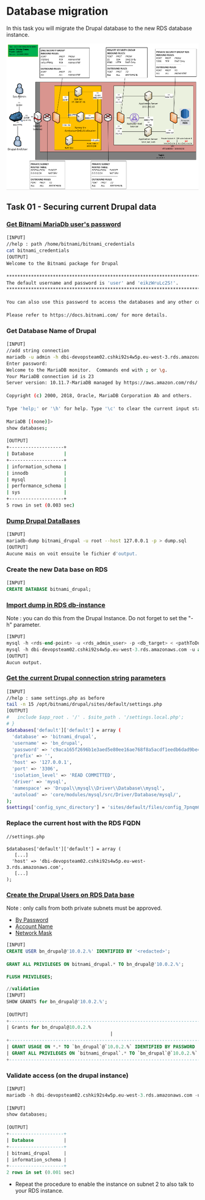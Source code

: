 # Database migration

In this task you will migrate the Drupal database to the new RDS database instance.

![Schema](./img/CLD_AWS_INFA.PNG)

## Task 01 - Securing current Drupal data

### [Get Bitnami MariaDb user's password](https://docs.bitnami.com/aws/faq/get-started/find-credentials/)

```bash
[INPUT]
//help : path /home/bitnami/bitnami_credentials
cat bitnami_credentials
[OUTPUT]
Welcome to the Bitnami package for Drupal

******************************************************************************
The default username and password is 'user' and 'eikzWruLc2S!'.
******************************************************************************

You can also use this password to access the databases and any other component the stack includes.

Please refer to https://docs.bitnami.com/ for more details.
```

### Get Database Name of Drupal

```bash
[INPUT]
//add string connection
mariadb -u admin -h dbi-devopsteam02.cshki92s4w5p.eu-west-3.rds.amazonaws.com -p
Enter password:
Welcome to the MariaDB monitor.  Commands end with ; or \g.
Your MariaDB connection id is 23
Server version: 10.11.7-MariaDB managed by https://aws.amazon.com/rds/

Copyright (c) 2000, 2018, Oracle, MariaDB Corporation Ab and others.

Type 'help;' or '\h' for help. Type '\c' to clear the current input statement.

MariaDB [(none)]>
show databases;

[OUTPUT]
+--------------------+
| Database           |
+--------------------+
| information_schema |
| innodb             |
| mysql              |
| performance_schema |
| sys                |
+--------------------+
5 rows in set (0.003 sec)
```

### [Dump Drupal DataBases](https://mariadb.com/kb/en/mariadb-dump/)

```bash
[INPUT]
mariadb-dump bitnami_drupal -u root --host 127.0.0.1 -p > dump.sql
[OUTPUT]
Aucune mais on voit ensuite le fichier d'output.
```

### Create the new Data base on RDS

```sql
[INPUT]
CREATE DATABASE bitnami_drupal;
```

### [Import dump in RDS db-instance](https://mariadb.com/kb/en/restoring-data-from-dump-files/)

Note : you can do this from the Drupal Instance. Do not forget to set the "-h" parameter.

```sql
[INPUT]
mysql -h <rds-end-point> -u <rds_admin_user> -p <db_target> < <pathToDumpFileToImport>.sql
mysql -h dbi-devopsteam02.cshki92s4w5p.eu-west-3.rds.amazonaws.com -u admin -p bitnami_drupal < dump.sql
[OUTPUT]
Aucun output.
```

### [Get the current Drupal connection string parameters](https://www.drupal.org/docs/8/api/database-api/database-configuration)

```bash
[INPUT]
//help : same settings.php as before
tail -n 15 /opt/bitnami/drupal/sites/default/settings.php
[OUTPUT]
#   include $app_root . '/' . $site_path . '/settings.local.php';
# }
$databases['default']['default'] = array (
  'database' => 'bitnami_drupal',
  'username' => 'bn_drupal',
  'password' => 'c9aca165f2696b1e3aed5e80ee16ae768f8a5acdf1eedb6dad9be4931a7080dc',
  'prefix' => '',
  'host' => '127.0.0.1',
  'port' => '3306',
  'isolation_level' => 'READ COMMITTED',
  'driver' => 'mysql',
  'namespace' => 'Drupal\\mysql\\Driver\\Database\\mysql',
  'autoload' => 'core/modules/mysql/src/Driver/Database/mysql/',
);
$settings['config_sync_directory'] = 'sites/default/files/config_7pnqmC4bdlHfrU0Ynir2PgF_c5HSzW5lvSs1Geu2JSBl683lVzip_NHTK31AUZTprOg5LU5Yyg/sync';
```

### Replace the current host with the RDS FQDN

```
//settings.php

$databases['default']['default'] = array (
   [...] 
  'host' => 'dbi-devopsteam02.cshki92s4w5p.eu-west-3.rds.amazonaws.com',
   [...] 
);
```

### [Create the Drupal Users on RDS Data base](https://mariadb.com/kb/en/create-user/)

Note : only calls from both private subnets must be approved.
* [By Password](https://mariadb.com/kb/en/create-user/#identified-by-password)
* [Account Name](https://mariadb.com/kb/en/create-user/#account-names)
* [Network Mask](https://cric.grenoble.cnrs.fr/Administrateurs/Outils/CalculMasque/)

```sql
[INPUT]
CREATE USER bn_drupal@'10.0.2.%' IDENTIFIED BY '<redacted>';

GRANT ALL PRIVILEGES ON bitnami_drupal.* TO bn_drupal@'10.0.2.%';

FLUSH PRIVILEGES;
```

```sql
//validation
[INPUT]
SHOW GRANTS for bn_drupal@'10.0.2.%';

[OUTPUT]
+-----------------------------------------------------------------------------------------------------------------+
| Grants for bn_drupal@10.0.2.%
                                      |
+-----------------------------------------------------------------------------------------------------------------+
| GRANT USAGE ON *.* TO `bn_drupal`@`10.0.2.%` IDENTIFIED BY PASSWORD '*4BB39F5A212B499B241DF843A14C34F0C5F7B16A' |
| GRANT ALL PRIVILEGES ON `bitnami_drupal`.* TO `bn_drupal`@`10.0.2.%`                                            |
+-----------------------------------------------------------------------------------------------------------------+
```

### Validate access (on the drupal instance)

```sql
[INPUT]
mariadb -h dbi-devopsteam02.cshki92s4w5p.eu-west-3.rds.amazonaws.com -u bn_drupal -p

[INPUT]
show databases;

[OUTPUT]
+--------------------+
| Database           |
+--------------------+
| bitnami_drupal     |
| information_schema |
+--------------------+
2 rows in set (0.001 sec)
```

* Repeat the procedure to enable the instance on subnet 2 to also talk to your RDS instance.